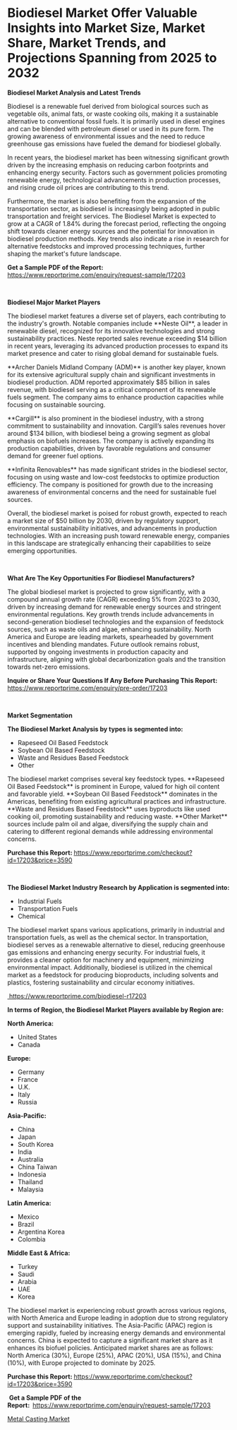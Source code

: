 <p><h1>Biodiesel Market Offer Valuable Insights into Market Size, Market Share, Market Trends, and Projections Spanning from 2025 to 2032</h1></p><p><strong>Biodiesel Market Analysis and Latest Trends</strong></p>
<p><p>Biodiesel is a renewable fuel derived from biological sources such as vegetable oils, animal fats, or waste cooking oils, making it a sustainable alternative to conventional fossil fuels. It is primarily used in diesel engines and can be blended with petroleum diesel or used in its pure form. The growing awareness of environmental issues and the need to reduce greenhouse gas emissions have fueled the demand for biodiesel globally.</p><p>In recent years, the biodiesel market has been witnessing significant growth driven by the increasing emphasis on reducing carbon footprints and enhancing energy security. Factors such as government policies promoting renewable energy, technological advancements in production processes, and rising crude oil prices are contributing to this trend. </p><p>Furthermore, the market is also benefiting from the expansion of the transportation sector, as biodiesel is increasingly being adopted in public transportation and freight services. The Biodiesel Market is expected to grow at a CAGR of 1.84% during the forecast period, reflecting the ongoing shift towards cleaner energy sources and the potential for innovation in biodiesel production methods. Key trends also indicate a rise in research for alternative feedstocks and improved processing techniques, further shaping the market's future landscape.</p></p>
<p><strong>Get a Sample PDF of the Report:&nbsp;</strong> <a href="https://www.reportprime.com/enquiry/request-sample/17203?utm_campaign=3062&utm_medium=2&utm_source=Github&utm_content=ia&utm_term=18032025&utm_id=biodiesel">https://www.reportprime.com/enquiry/request-sample/17203</a></p>
<p>&nbsp;</p>
<p><strong>Biodiesel Major Market Players</strong></p>
<p><p>The biodiesel market features a diverse set of players, each contributing to the industry's growth. Notable companies include **Neste Oil**, a leader in renewable diesel, recognized for its innovative technologies and strong sustainability practices. Neste reported sales revenue exceeding $14 billion in recent years, leveraging its advanced production processes to expand its market presence and cater to rising global demand for sustainable fuels.</p><p>**Archer Daniels Midland Company (ADM)** is another key player, known for its extensive agricultural supply chain and significant investments in biodiesel production. ADM reported approximately $85 billion in sales revenue, with biodiesel serving as a critical component of its renewable fuels segment. The company aims to enhance production capacities while focusing on sustainable sourcing.</p><p>**Cargill** is also prominent in the biodiesel industry, with a strong commitment to sustainability and innovation. Cargill’s sales revenues hover around $134 billion, with biodiesel being a growing segment as global emphasis on biofuels increases. The company is actively expanding its production capabilities, driven by favorable regulations and consumer demand for greener fuel options.</p><p>**Infinita Renovables** has made significant strides in the biodiesel sector, focusing on using waste and low-cost feedstocks to optimize production efficiency. The company is positioned for growth due to the increasing awareness of environmental concerns and the need for sustainable fuel sources.</p><p>Overall, the biodiesel market is poised for robust growth, expected to reach a market size of $50 billion by 2030, driven by regulatory support, environmental sustainability initiatives, and advancements in production technologies. With an increasing push toward renewable energy, companies in this landscape are strategically enhancing their capabilities to seize emerging opportunities.</p></p>
<p>&nbsp;</p>
<p><strong>What Are The Key Opportunities For Biodiesel Manufacturers?</strong></p>
<p><p>The global biodiesel market is projected to grow significantly, with a compound annual growth rate (CAGR) exceeding 5% from 2023 to 2030, driven by increasing demand for renewable energy sources and stringent environmental regulations. Key growth trends include advancements in second-generation biodiesel technologies and the expansion of feedstock sources, such as waste oils and algae, enhancing sustainability. North America and Europe are leading markets, spearheaded by government incentives and blending mandates. Future outlook remains robust, supported by ongoing investments in production capacity and infrastructure, aligning with global decarbonization goals and the transition towards net-zero emissions.</p></p>
<p><strong>Inquire or Share Your Questions If Any Before Purchasing This Report:</strong> <a href="https://www.reportprime.com/enquiry/pre-order/17203?utm_campaign=3062&utm_medium=2&utm_source=Github&utm_content=ia&utm_term=18032025&utm_id=biodiesel">https://www.reportprime.com/enquiry/pre-order/17203</a></p>
<p>&nbsp;</p>
<p><strong>Market Segmentation</strong></p>
<p><strong>The Biodiesel Market Analysis by types is segmented into:</strong></p>
<p><ul><li>Rapeseed Oil Based Feedstock</li><li>Soybean Oil Based Feedstock</li><li>Waste and Residues Based Feedstock</li><li>Other</li></ul></p>
<p><p>The biodiesel market comprises several key feedstock types. **Rapeseed Oil Based Feedstock** is prominent in Europe, valued for high oil content and favorable yield. **Soybean Oil Based Feedstock** dominates in the Americas, benefiting from existing agricultural practices and infrastructure. **Waste and Residues Based Feedstock** uses byproducts like used cooking oil, promoting sustainability and reducing waste. **Other Market** sources include palm oil and algae, diversifying the supply chain and catering to different regional demands while addressing environmental concerns.</p></p>
<p><strong>Purchase this Report:&nbsp;</strong><a href="https://www.reportprime.com/checkout?id=17203&price=3590&utm_campaign=3062&utm_medium=2&utm_source=Github&utm_content=ia&utm_term=18032025&utm_id=biodiesel">https://www.reportprime.com/checkout?id=17203&price=3590</a></p>
<p>&nbsp;</p>
<p><strong>The Biodiesel Market Industry Research by Application is segmented into:</strong></p>
<p><ul><li>Industrial Fuels</li><li>Transportation Fuels</li><li>Chemical</li></ul></p>
<p><p>The biodiesel market spans various applications, primarily in industrial and transportation fuels, as well as the chemical sector. In transportation, biodiesel serves as a renewable alternative to diesel, reducing greenhouse gas emissions and enhancing energy security. For industrial fuels, it provides a cleaner option for machinery and equipment, minimizing environmental impact. Additionally, biodiesel is utilized in the chemical market as a feedstock for producing bioproducts, including solvents and plastics, fostering sustainability and circular economy initiatives.</p></p>
<p><a href="https://www.reportprime.com/biodiesel-r17203?utm_campaign=3062&utm_medium=2&utm_source=Github&utm_content=ia&utm_term=18032025&utm_id=biodiesel">&nbsp;https://www.reportprime.com/biodiesel-r17203</a></p>
<p><strong>In terms of Region, the Biodiesel Market Players available by Region are:</strong></p>
<p>
    <p> <strong> North America: </strong>
        <ul>
            <li>United States</li>
            <li>Canada</li>
        </ul>
        </p> 
    <p> <strong> Europe: </strong>
        <ul>
            <li>Germany</li>
            <li>France</li>
            <li>U.K.</li>
            <li>Italy</li>
            <li>Russia</li>
        </ul>
        </p> 
    <p> <strong> Asia-Pacific: </strong>
        <ul>
            <li>China</li>
            <li>Japan</li>
            <li>South Korea</li>
            <li>India</li>
            <li>Australia</li>
            <li>China Taiwan</li>
            <li>Indonesia</li>
            <li>Thailand</li>
            <li>Malaysia</li>
        </ul>
        </p> 
    <p> <strong> Latin America: </strong>
        <ul>
            <li>Mexico</li>
            <li>Brazil</li>
            <li>Argentina Korea</li>
            <li>Colombia</li>
        </ul>
        </p> 
    <p> <strong> Middle East & Africa: </strong>
        <ul>
            <li>Turkey</li>
            <li>Saudi</li>
            <li>Arabia</li>
            <li>UAE</li>
            <li>Korea</li>
        </ul>
    </p>
    </p>
<p><p>The biodiesel market is experiencing robust growth across various regions, with North America and Europe leading in adoption due to strong regulatory support and sustainability initiatives. The Asia-Pacific (APAC) region is emerging rapidly, fueled by increasing energy demands and environmental concerns. China is expected to capture a significant market share as it enhances its biofuel policies. Anticipated market shares are as follows: North America (30%), Europe (25%), APAC (20%), USA (15%), and China (10%), with Europe projected to dominate by 2025.</p></p>
<p><strong>Purchase this Report: </strong><a href="https://www.reportprime.com/checkout?id=17203&price=3590&utm_campaign=3062&utm_medium=2&utm_source=Github&utm_content=ia&utm_term=18032025&utm_id=biodiesel">https://www.reportprime.com/checkout?id=17203&price=3590</a></p>
<p>&nbsp;<strong>Get a Sample PDF of the Report:&nbsp;&nbsp;</strong><a href="https://www.reportprime.com/enquiry/request-sample/17203?utm_campaign=3062&utm_medium=2&utm_source=Github&utm_content=ia&utm_term=18032025&utm_id=biodiesel">https://www.reportprime.com/enquiry/request-sample/17203</a></p>
<p><strong></strong></p>
<p><p><a href="https://github.com/xtysizov/Market-Research-Report-List-1/blob/main/metal-casting-market.md?utm_campaign=3062&utm_medium=2&utm_source=Github&utm_content=ia&utm_term=18032025&utm_id=biodiesel">Metal Casting Market</a></p></p>